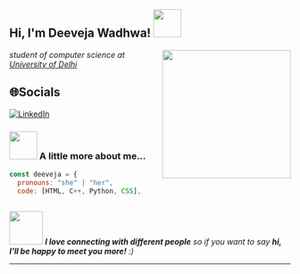 <h2> Hi, I'm Deeveja Wadhwa! <img src="https://media.giphy.com/media/mGcNjsfWAjY5AEZNw6/giphy.gif" width="50"></h2>
<img align='right' src="https://media.giphy.com/media/ieyl9zmCjO4b4t6qoY/giphy.gif" width="230">
<p><em>student of computer science at <a href="http://www.du.ac.in/"> University of Delhi </a></em></p>
</em></p>


## 🌐Socials
 [![LinkedIn](https://img.shields.io/badge/LinkedIn-%230077B5.svg?logo=linkedin&logoColor=white)](https://www.linkedin.com/in/deeveja-wadhwa/) 



### <img src="https://media.giphy.com/media/VgCDAzcKvsR6OM0uWg/giphy.gif" width="50"> A little more about me...  

```javascript
const deeveja = {
  pronouns: "she" | "her",
  code: [HTML, C++, Python, CSS],
 
```

<img src="https://media.giphy.com/media/LnQjpWaON8nhr21vNW/giphy.gif" width="60"> <em><b>I love connecting with different people</b> so if you want to say <b>hi, I'll be happy to meet you more!</b> :)</em>

---


